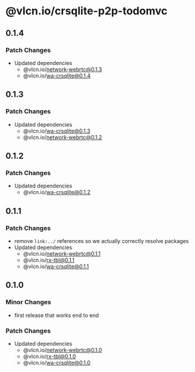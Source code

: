 # @vlcn.io/crsqlite-p2p-todomvc

## 0.1.4

### Patch Changes

- Updated dependencies
  - @vlcn.io/network-webrtc@0.1.3
  - @vlcn.io/wa-crsqlite@0.1.4

## 0.1.3

### Patch Changes

- Updated dependencies
  - @vlcn.io/wa-crsqlite@0.1.3
  - @vlcn.io/network-webrtc@0.1.2

## 0.1.2

### Patch Changes

- Updated dependencies
  - @vlcn.io/wa-crsqlite@0.1.2

## 0.1.1

### Patch Changes

- remove `link:../` references so we actually correctly resolve packages
- Updated dependencies
  - @vlcn.io/network-webrtc@0.1.1
  - @vlcn.io/rx-tbl@0.1.1
  - @vlcn.io/wa-crsqlite@0.1.1

## 0.1.0

### Minor Changes

- first release that works end to end

### Patch Changes

- Updated dependencies
  - @vlcn.io/network-webrtc@0.1.0
  - @vlcn.io/rx-tbl@0.1.0
  - @vlcn.io/wa-crsqlite@0.1.0
